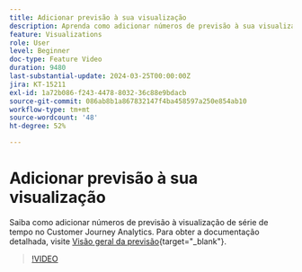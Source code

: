 ```yaml
---
title: Adicionar previsão à sua visualização
description: Aprenda como adicionar números de previsão à sua visualização de série temporal no Customer Journey Analytics.
feature: Visualizations
role: User
level: Beginner
doc-type: Feature Video
duration: 9480
last-substantial-update: 2024-03-25T00:00:00Z
jira: KT-15211
exl-id: 1a72b086-f243-4478-8032-36c88e9bdacb
source-git-commit: 086ab8b1a867832147f4ba458597a250e854ab10
workflow-type: tm+mt
source-wordcount: '48'
ht-degree: 52%

---
```


# Adicionar previsão à sua visualização

Saiba como adicionar números de previsão à visualização de série de tempo no Customer Journey Analytics. Para obter a documentação detalhada, visite [Visão geral da previsão](https://experienceleague.adobe.com/pt-br/docs/analytics-platform/using/cja-workspace/forecasting/forecasting#){target="_blank"}.

>[!VIDEO](https://video.tv.adobe.com/v/3443838/?learn=on&captions=por_br)
